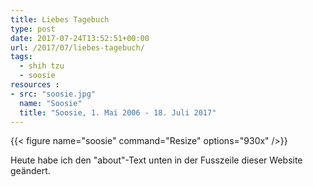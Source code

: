 ```yaml
---
title: Liebes Tagebuch
type: post
date: 2017-07-24T13:52:51+00:00
url: /2017/07/liebes-tagebuch/
tags:
  - shih tzu
  - soosie
resources :
- src: "soosie.jpg"
  name: "Soosie"
  title: "Soosie, 1. Mai 2006 - 18. Juli 2017"
---
```


{{< figure name="soosie" command="Resize" options="930x" />}}

Heute habe ich den "about"-Text unten in der Fusszeile dieser Website geändert.
